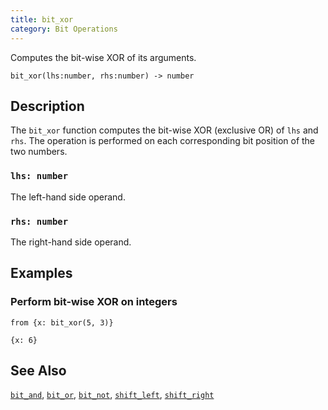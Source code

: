 ```yaml
---
title: bit_xor
category: Bit Operations
---
```


Computes the bit-wise XOR of its arguments.

```tql
bit_xor(lhs:number, rhs:number) -> number
```

## Description

The `bit_xor` function computes the bit-wise XOR (exclusive OR) of `lhs` and
`rhs`. The operation is performed on each corresponding bit position of the two
numbers.

### `lhs: number`

The left-hand side operand.

### `rhs: number`

The right-hand side operand.

## Examples

### Perform bit-wise XOR on integers

```tql
from {x: bit_xor(5, 3)}
```

```tql
{x: 6}
```

## See Also

[`bit_and`](/reference/functions/bit_and),
[`bit_or`](/reference/functions/bit_or),
[`bit_not`](/reference/functions/bit_not),
[`shift_left`](/reference/functions/shift_left),
[`shift_right`](/reference/functions/shift_right)
